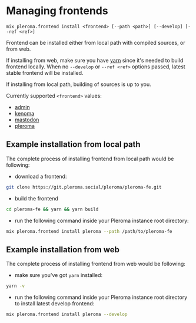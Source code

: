 # Managing frontends

`mix pleroma.frontend install <frontend> [--path <path>] [--develop] [--ref <ref>]`

Frontend can be installed either from local path with compiled sources, or from web.

If installing from web, make sure you have [yarn](https://yarnpkg.com/getting-started/install)
since it's needed to build frontend locally. When no `--develop` or `--ref <ref>`
options passed, latest stable frontend will be installed.

If installing from local path, building of sources is up to you.

Currently supported `<frontend>` values:
- [admin](https://git.pleroma.social/pleroma/admin-fe)
- [kenoma](http://git.pleroma.social/lambadalambda/kenoma)
- [mastodon](http://git.pleroma.social/pleroma/mastofe)
- [pleroma](http://git.pleroma.social/pleroma/pleroma-fe)

## Example installation from local path
The complete process of installing frontend from local path would be following:
- download a frontend:

```bash
git clone https://git.pleroma.social/pleroma/pleroma-fe.git
```
- build the frontend
```bash
cd pleroma-fe && yarn && yarn build
```
- run the following command inside your Pleroma instance root directory:
```bash
mix pleroma.frontend install pleroma --path /path/to/pleroma-fe
```

## Example installation from web
The complete process of installing frontend from web would be following:
- make sure you've got `yarn` installed:

```bash
yarn -v
```

- run the following command inside your Pleroma instance root directory to
install latest develop frontend:
```bash
mix pleroma.frontend install pleroma --develop
```